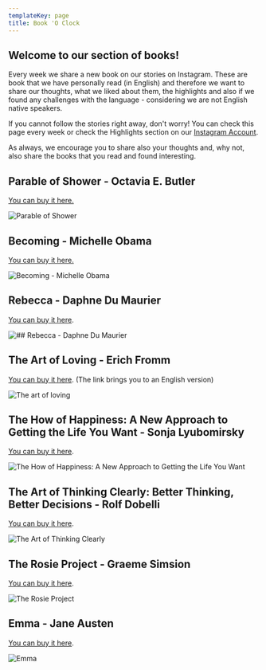 ```yaml
---
templateKey: page
title: Book 'O Clock
---
```

## Welcome to our section of books!

Every week we share a new book on our stories on Instagram. These are book that we have personally read (in English) and therefore we want to share our thoughts, what we liked about them, the highlights and also if we found any challenges with the language - considering we are not English native speakers. 

If you cannot follow the stories right away, don't worry! You can check this page every week or check the Highlights section on our [Instagram Account](https://www.instagram.com/the_expatmagazine/). 

As always, we encourage you to share also your thoughts and, why not, also share the books that you read and found interesting.

## Parable of Shower - Octavia E. Butler

[You can buy it here.](https://amzn.to/3rzeHMd) 

![Parable of Shower](/img/img_0840.jpg)

## Becoming - Michelle Obama

[You can buy it here. ](https://amzn.to/38gKcmn)

![Becoming - Michelle Obama](/img/img_0596.jpg)

## Rebecca - Daphne Du Maurier

[You can buy it here](https://amzn.to/3u9TGt4). 

![## Rebecca - Daphne Du Maurier](/img/img_0027.jpg)

## The Art of Loving - Erich Fromm

[You can buy it here](https://amzn.to/38DuMsw). (The link brings you to an English version) 

![The art of loving](/img/img_0528.jpg)

## The How of Happiness: A New Approach to Getting the Life You Want - Sonja Lyubomirsky

[You can buy it here](https://amzn.to/3axBmkq). 

![The How of Happiness: A New Approach to Getting the Life You Want](/img/4b51c6aa-b3e7-411b-a7f8-000a595aac96.png)

## **The Art of Thinking Clearly: Better Thinking, Better Decisions** - Rolf Dobelli

[You can buy it here](https://amzn.to/3r88V3B). 

![The Art of Thinking Clearly](/img/img_9990.jpg)

## **The Rosie Project** - Graeme Simsion

[You can buy it here](https://amzn.to/3sEPKQk). 

![The Rosie Project](/img/img_9987.jpg)

## **Emma** - Jane Austen

[You can buy it here](https://amzn.to/39n5Jec).

![Emma](/img/img_9989.jpg)